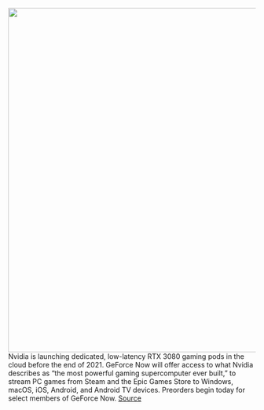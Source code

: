 <img src='https://cdn.vox-cdn.com/thumbor/niDAFy4j4MgQNmUjiDBbTkmryLM=/0x0:1280x680/1200x800/filters:focal(538x238:742x442)/cdn.vox-cdn.com/uploads/chorus_image/image/70025412/GeForce_NOW_RTX_3080_Key_Visual_5168761692b8d87c638.18430752.0.jpg' width='700px' /><br/>
Nvidia is launching dedicated, low-latency RTX 3080 gaming pods in the cloud before the end of 2021. GeForce Now will offer access to what Nvidia describes as “the most powerful gaming supercomputer ever built,” to stream PC games from Steam and the Epic Games Store to Windows, macOS, iOS, Android, and Android TV devices. Preorders begin today for select members of GeForce Now.
<a href='https://www.theverge.com/2021/10/21/22738006/nvidia-rtx-3080-geforce-now-features-price-release-date-streaming-option'> Source <a/>